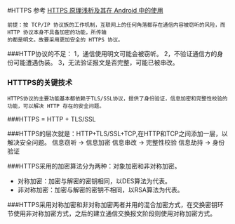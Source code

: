 #HTTPS
 参考 [HTTPS 原理浅析及其在 Android 中的使用](https://mp.weixin.qq.com/s/-qqr8iB_VgAcDkD6_rewfg)

	前提：按 TCP/IP 协议族的工作机制，互联网上的任何角落都存在通信内容被窃听的风险，而 HTTP 协议本身不具备加密的功能，所传输
	的都是明文。故要采用更加安全的 HTTPS 协议。

###HTTP协议的不足：
	1，通信使用明文可能会被窃听。
	2，不验证通信方的身份可能遭遇伪装。
	3，无法验证报文是否完整，可能已被串改。

### HTTTPS的关键技术
	HTTPS协议的主要功能基本都依赖于TLS/SSL协议，提供了身份验证，信息加密和完整性校验的功能，可以解决 HTTP 存在的安全问题。


###HTTPS = HTTP + TLS/SSL

###HTTPS的层次就是：HTTP+TLS/SSL+TCP,在HTTP和TCP之间添加一层，以解决安全问题。
	信息窃听  -> 信息加密
	信息串改  -> 完整性校验
	信息劫持  -> 身份验证

###HTTPS采用的加密算法分为两种：对象加密和非对称加密。
- 对称加密：加密与解密的密钥相同，以DES算法为代表。
- 非对称加密：加密与解密的密钥不相同，以RSA算法为代表。

###HTTPS采用对称加密和非对称加密两者并用的混合加密方式，在交换密钥环节使用非对称加密方式，之后的建立通信交换报文阶段则使用对称加密方式。